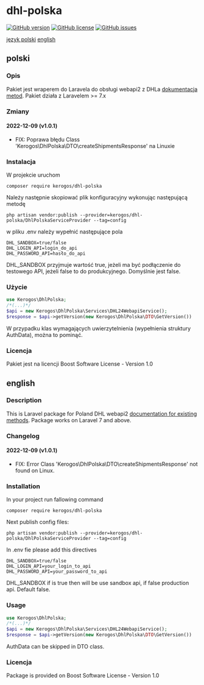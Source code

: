 # dhl-polska
[![GitHub version](https://img.shields.io/badge/version-1.0.1-lightgrey)]()
[![GitHub license](https://img.shields.io/github/license/kerogos/dhl-polska)](https://github.com/kerogos/dhl-polska/blob/master/LICENSE)
[![GitHub issues](https://img.shields.io/github/issues/kerogos/dhl-polska)](https://github.com/kerogos/dhl-polska/issues)

[język polski](https://github.com/kerogos/dhl-polska#polski)
[english](https://github.com/kerogos/dhl-polska#english)
## polski
### Opis
Pakiet jest wraperem do Laravela do obsługi webapi2 z DHLa [dokumentacja metod](https://dhl24.com.pl/pl/webapi2/doc/index.html).
Pakiet działa z Laravelem >= 7.x
### Zmiany
#### 2022-12-09 (v1.0.1)
- FIX: Poprawa błędu Class 'Kerogos\DhlPolska\DTO\createShipmentsResponse' na Linuxie
### Instalacja
W projekcie uruchom
```shell
composer require kerogos/dhl-polska
```
Należy następnie skopiować plik konfiguracyjny wykonując następującą metodę
```shell
php artisan vendor:publish --provider=kerogos/dhl-polska/DhlPolskaServiceProvider --tag=config
```
w pliku .env należy wypełnić następujące pola
```text
DHL_SANDBOX=true/false
DHL_LOGIN_API=login_do_api
DHL_PASSWORD_API=hasło_do_api
```
DHL_SANDBOX przyjmuje wartość true, jeżeli ma być podłączenie do testowego API, jeżeli false to do produkcyjnego. Domyślnie jest false.

### Użycie
```php
use Kerogos\DhlPolska;
/*(...)*/
$api = new Kerogos\DhlPolska\Services\DHL24WebapiService();
$response = $api->getVersion(new Kerogos\DhlPolska\DTO\GetVersion())
```
W przypadku klas wymagających uwierzytelnienia (wypełnienia struktury AuthData), można to pominąć.

### Licencja
Pakiet jest na licencji Boost Software License - Version 1.0 

## english
### Description
This is Laravel package for Poland DHL webapi2 [documentation for existing methods](https://dhl24.com.pl/en/webapi2/doc/index.html).
Package works on Laravel 7 and above.
### Changelog
#### 2022-12-09 (v1.0.1)
- FIX: Error Class 'Kerogos\DhlPolska\DTO\createShipmentsResponse' not found on Linux.
### Installation
In your project run fallowing command
```shell
composer require kerogos/dhl-polska
```
Next publish config files:
```shell
php artisan vendor:publish --provider=kerogos/dhl-polska/DhlPolskaServiceProvider --tag=config
```
In .env fie please add this directives
```text
DHL_SANDBOX=true/false
DHL_LOGIN_API=your_login_to_api
DHL_PASSWORD_API=your_password_to_api
```
DHL_SANDBOX if is true then will be use sandbox api, if false production api. Default false.

### Usage
```php
use Kerogos\DhlPolska;
/*(...)*/
$api = new Kerogos\DhlPolska\Services\DHL24WebapiService();
$response = $api->getVersion(new Kerogos\DhlPolska\DTO\GetVersion())
```
AuthData can be skipped in DTO class.

### Licencja
Package is provided on Boost Software License - Version 1.0 
